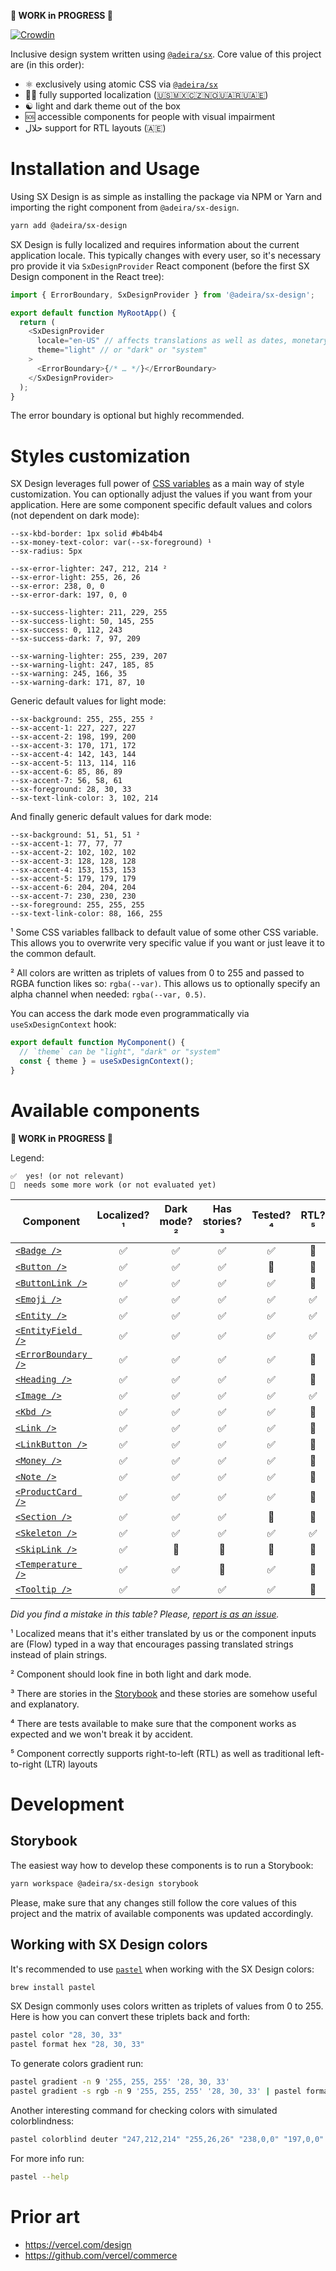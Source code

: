 **🚧 WORK in PROGRESS 🚧**

[![Crowdin](https://badges.crowdin.net/sx-design/localized.svg)](https://crowdin.com/project/sx-design)

Inclusive design system written using [`@adeira/sx`](https://github.com/adeira/sx). Core value of this project are (in this order):

- ⚛️ exclusively using atomic CSS via [`@adeira/sx`](https://github.com/adeira/sx)
- 🏳️‍🌈 fully supported localization ([🇺🇸🇲🇽🇨🇿🇳🇴🇺🇦🇷🇺🇦🇪](https://crowdin.com/project/sx-design))
- ☯️ light and dark theme out of the box
- 🆘 accessible components for people with visual impairment
- حلال support for RTL layouts (🇦🇪)

# Installation and Usage

Using SX Design is as simple as installing the package via NPM or Yarn and importing the right component from `@adeira/sx-design`.

```bash
yarn add @adeira/sx-design
```

SX Design is fully localized and requires information about the current application locale. This typically changes with every user, so it's necessary pro provide it via `SxDesignProvider` React component (before the first SX Design component in the React tree):

```js
import { ErrorBoundary, SxDesignProvider } from '@adeira/sx-design';

export default function MyRootApp() {
  return (
    <SxDesignProvider
      locale="en-US" // affects translations as well as dates, monetary values and similar
      theme="light" // or "dark" or "system"
    >
      <ErrorBoundary>{/* … */}</ErrorBoundary>
    </SxDesignProvider>
  );
}
```

The error boundary is optional but highly recommended.

# Styles customization

SX Design leverages full power of [CSS variables](https://developer.mozilla.org/en-US/docs/Web/CSS/Using_CSS_custom_properties) as a main way of style customization. You can optionally adjust the values if you want from your application. Here are some component specific default values and colors (not dependent on dark mode):

<!-- TODO: generate automatically from the source code? -->

```text
--sx-kbd-border: 1px solid #b4b4b4
--sx-money-text-color: var(--sx-foreground) ¹
--sx-radius: 5px

--sx-error-lighter: 247, 212, 214 ²
--sx-error-light: 255, 26, 26
--sx-error: 238, 0, 0
--sx-error-dark: 197, 0, 0

--sx-success-lighter: 211, 229, 255
--sx-success-light: 50, 145, 255
--sx-success: 0, 112, 243
--sx-success-dark: 7, 97, 209

--sx-warning-lighter: 255, 239, 207
--sx-warning-light: 247, 185, 85
--sx-warning: 245, 166, 35
--sx-warning-dark: 171, 87, 10
```

Generic default values for light mode:

```text
--sx-background: 255, 255, 255 ²
--sx-accent-1: 227, 227, 227
--sx-accent-2: 198, 199, 200
--sx-accent-3: 170, 171, 172
--sx-accent-4: 142, 143, 144
--sx-accent-5: 113, 114, 116
--sx-accent-6: 85, 86, 89
--sx-accent-7: 56, 58, 61
--sx-foreground: 28, 30, 33
--sx-text-link-color: 3, 102, 214
```

And finally generic default values for dark mode:

```text
--sx-background: 51, 51, 51 ²
--sx-accent-1: 77, 77, 77
--sx-accent-2: 102, 102, 102
--sx-accent-3: 128, 128, 128
--sx-accent-4: 153, 153, 153
--sx-accent-5: 179, 179, 179
--sx-accent-6: 204, 204, 204
--sx-accent-7: 230, 230, 230
--sx-foreground: 255, 255, 255
--sx-text-link-color: 88, 166, 255
```

¹ Some CSS variables fallback to default value of some other CSS variable. This allows you to overwrite very specific value if you want or just leave it to the common default.

² All colors are written as triplets of values from 0 to 255 and passed to RGBA function likes so: `rgba(--var)`. This allows us to optionally specify an alpha channel when needed: `rgba(--var, 0.5)`.

You can access the dark mode even programmatically via `useSxDesignContext` hook:

```js
export default function MyComponent() {
  // `theme` can be "light", "dark" or "system"
  const { theme } = useSxDesignContext();
}
```

# Available components

**🚧 WORK in PROGRESS 🚧**

Legend:

```text
✅  yes! (or not relevant)
🧐  needs some more work (or not evaluated yet)
```

| Component             | Localized?¹ | Dark mode?² | Has stories?³ | Tested?⁴ | RTL?⁵ |
| --------------------- | :---------: | :---------: | :-----------: | :------: | :---: |
| [`<Badge />`]         |     ✅      |     ✅      |      ✅       |    ✅    |  🧐   |
| [`<Button />`]        |     ✅      |     ✅      |      ✅       |    🧐    |  🧐   |
| [`<ButtonLink />`]    |     ✅      |     ✅      |      ✅       |    ✅    |  🧐   |
| [`<Emoji />`]         |     ✅      |     ✅      |      ✅       |    ✅    |  ✅   |
| [`<Entity />`]        |     ✅      |     ✅      |      ✅       |    ✅    |  ✅   |
| [`<EntityField />`]   |     ✅      |     ✅      |      ✅       |    ✅    |  ✅   |
| [`<ErrorBoundary />`] |     ✅      |     ✅      |      ✅       |    ✅    |  🧐   |
| [`<Heading />`]       |     ✅      |     ✅      |      ✅       |    ✅    |  🧐   |
| [`<Image />`]         |     ✅      |     ✅      |      ✅       |    ✅    |  ✅   |
| [`<Kbd />`]           |     ✅      |     ✅      |      ✅       |    ✅    |  🧐   |
| [`<Link />`]          |     ✅      |     ✅      |      ✅       |    ✅    |  🧐   |
| [`<LinkButton />`]    |     ✅      |     ✅      |      ✅       |    ✅    |  🧐   |
| [`<Money />`]         |     ✅      |     ✅      |      ✅       |    ✅    |  🧐   |
| [`<Note />`]          |     ✅      |     ✅      |      ✅       |    ✅    |  🧐   |
| [`<ProductCard />`]   |     ✅      |     ✅      |      ✅       |    ✅    |  🧐   |
| [`<Section />`]       |     ✅      |     ✅      |      ✅       |    🧐    |  🧐   |
| [`<Skeleton />`]      |     ✅      |     ✅      |      ✅       |    ✅    |  ✅   |
| [`<SkipLink />`]      |     ✅      |     🧐      |      🧐       |    🧐    |  🧐   |
| [`<Temperature />`]   |     ✅      |     ✅      |      🧐       |    ✅    |  🧐   |
| [`<Tooltip />`]       |     ✅      |     ✅      |      ✅       |    ✅    |  🧐   |

[`<badge />`]: https://sx-design.vercel.app/?path=/story/example-badge
[`<button />`]: https://sx-design.vercel.app/?path=/story/example-button
[`<buttonlink />`]: https://sx-design.vercel.app/?path=/story/example-buttonlink
[`<emoji />`]: https://sx-design.vercel.app/?path=/story/example-emoji
[`<entity />`]: https://sx-design.vercel.app/?path=/story/example-entity
[`<entityfield />`]: https://sx-design.vercel.app/?path=/story/example-entityfield
[`<errorboundary />`]: https://sx-design.vercel.app/?path=/story/example-errorboundary
[`<heading />`]: https://sx-design.vercel.app/?path=/story/example-heading
[`<image />`]: https://sx-design.vercel.app/?path=/story/example-image
[`<kbd />`]: https://sx-design.vercel.app/?path=/story/example-kbd
[`<link />`]: https://sx-design.vercel.app/?path=/story/example-link
[`<linkbutton />`]: https://sx-design.vercel.app/?path=/story/example-linkbutton
[`<money />`]: https://sx-design.vercel.app/?path=/story/example-money
[`<note />`]: https://sx-design.vercel.app/?path=/story/example-note
[`<productcard />`]: https://sx-design.vercel.app/?path=/story/example-productcard
[`<section />`]: https://sx-design.vercel.app/?path=/story/example-section
[`<skeleton />`]: https://sx-design.vercel.app/?path=/story/example-skeleton
[`<skiplink />`]: https://sx-design.vercel.app/?path=/story/example-skiplink
[`<temperature />`]: https://sx-design.vercel.app/?path=/story/example-temperature
[`<tooltip />`]: https://sx-design.vercel.app/?path=/story/example-tooltip

_Did you find a mistake in this table? Please, [report is as an issue](https://github.com/adeira/universe/issues/new)._

¹ Localized means that it's either translated by us or the component inputs are (Flow) typed in a way that encourages passing translated strings instead of plain strings.

² Component should look fine in both light and dark mode.

³ There are stories in the [Storybook](https://sx-design.vercel.app/) and these stories are somehow useful and explanatory.

⁴ There are tests available to make sure that the component works as expected and we won't break it by accident.

⁵ Component correctly supports right-to-left (RTL) as well as traditional left-to-right (LTR) layouts

# Development

## Storybook

The easiest way how to develop these components is to run a Storybook:

```bash
yarn workspace @adeira/sx-design storybook
```

Please, make sure that any changes still follow the core values of this project and the matrix of available components was updated accordingly.

## Working with SX Design colors

It's recommended to use [`pastel`](https://github.com/sharkdp/pastel) when working with the SX Design colors:

```bash
brew install pastel
```

SX Design commonly uses colors written as triplets of values from 0 to 255. Here is how you can convert these triplets back and forth:

```bash
pastel color "28, 30, 33"
pastel format hex "28, 30, 33"
```

To generate colors gradient run:

```bash
pastel gradient -n 9 '255, 255, 255' '28, 30, 33'
pastel gradient -s rgb -n 9 '255, 255, 255' '28, 30, 33' | pastel format rgb
```

Another interesting command for checking colors with simulated colorblindness:

```bash
pastel colorblind deuter "247,212,214" "255,26,26" "238,0,0" "197,0,0"
```

For more info run:

```bash
pastel --help
```

# Prior art

- https://vercel.com/design
- https://github.com/vercel/commerce
